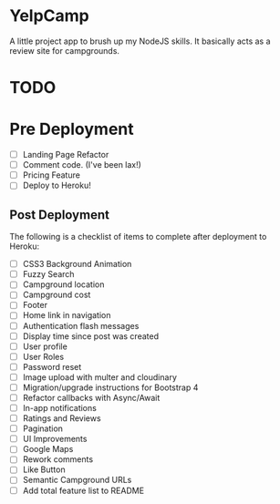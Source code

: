 # YelpCamp

A little project app to brush up my NodeJS skills. It basically acts as a review site for campgrounds.

# TODO

# Pre Deployment
- [ ] Landing Page Refactor
- [ ] Comment code. (I've been lax!)
- [ ] Pricing Feature
- [ ] Deploy to Heroku!

## Post Deployment
The following is a checklist of items to complete after deployment to Heroku:
- [ ] CSS3 Background Animation
- [ ] Fuzzy Search
- [ ] Campground location 
- [ ] Campground cost 
- [ ] Footer 
- [ ] Home link in navigation 
- [ ] Authentication flash messages 
- [ ] Display time since post was created 
- [ ] User profile
- [ ] User Roles 
- [ ] Password reset 
- [ ] Image upload with multer and cloudinary 
- [ ] Migration/upgrade instructions for Bootstrap 4
- [ ] Refactor callbacks with Async/Await
- [ ] In-app notifications
- [ ] Ratings and Reviews
- [ ] Pagination
- [ ] UI Improvements
- [ ] Google Maps
- [ ] Rework comments
- [ ] Like Button
- [ ] Semantic Campground URLs
- [ ] Add total feature list to README